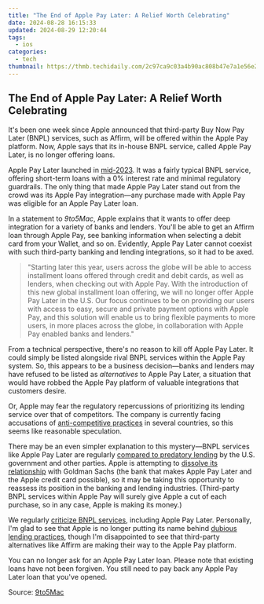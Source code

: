 ```yaml
---
title: "The End of Apple Pay Later: A Relief Worth Celebrating"
date: 2024-08-28 16:15:33
updated: 2024-08-29 12:20:44
tags:
  - ios
categories:
  - tech
thumbnail: https://thmb.techidaily.com/2c97ca9c03a4b90ac808b47e7a1e56e2bf5202bf8ec2d002abc5e5f18888aaa6.jpg
---
```


## The End of Apple Pay Later: A Relief Worth Celebrating

It's been one week since Apple announced that third-party Buy Now Pay Later (BNPL) services, such as Affirm, will be offered within the Apple Pay platform. Now, Apple says that its in-house BNPL service, called Apple Pay Later, is no longer offering loans.

 Apple Pay Later launched in [mid-2023](https://extra-tips.techidaily.com/avoiding-common-pitfalls-in-your-search-for-spectacular-pexels-photos/). It was a fairly typical BNPL service, offering short-term loans with a 0% interest rate and minimal regulatory guardrails. The only thing that made Apple Pay Later stand out from the crowd was its Apple Pay integration—any purchase made with Apple Pay was eligible for an Apple Pay Later loan.

 In a statement to _9to5Mac_, Apple explains that it wants to offer deep integration for a variety of banks and lenders. You'll be able to get an Affirm loan through Apple Pay, see banking information when selecting a debit card from your Wallet, and so on. Evidently, Apple Pay Later cannot coexist with such third-party banking and lending integrations, so it had to be axed.

> "Starting later this year, users across the globe will be able to access installment loans offered through credit and debit cards, as well as lenders, when checking out with Apple Pay. With the introduction of this new global installment loan offering, we will no longer offer Apple Pay Later in the U.S. Our focus continues to be on providing our users with access to easy, secure and private payment options with Apple Pay, and this solution will enable us to bring flexible payments to more users, in more places across the globe, in collaboration with Apple Pay enabled banks and lenders."

 From a technical perspective, there's no reason to kill off Apple Pay Later. It could simply be listed alongside rival BNPL services within the Apple Pay system. So, this appears to be a business decision—banks and lenders may have refused to be listed as _alternatives_ to Apple Pay Later, a situation that would have robbed the Apple Pay platform of valuable integrations that customers desire.

 Or, Apple may fear the regulatory repercussions of prioritizing its lending service over that of competitors. The company is currently facing accusations of [anti-competitive practices](https://android-transfer.techidaily.com/in-2024-5-ways-to-move-contacts-from-vivo-s18-to-iphone-131415-drfone-by-drfone-transfer-from-android-transfer-from-android/) in several countries, so this seems like reasonable speculation.

 There may be an even simpler explanation to this mystery—BNPL services like Apple Pay Later are regularly [compared to predatory lending](https://www.mass.gov/news/ag-healey-calls-on-cfpb-to-protect-consumers-from-deceptive-buy-now-pay-later-lenders) by the U.S. government and other parties. Apple is attempting to [dissolve its relationship](https://www.cnbc.com/select/apple-seeks-to-end-its-credit-card-partnership-with-goldman-sachs/) with Goldman Sachs (the bank that makes Apple Pay Later and the Apple credit card possible), so it may be taking this opportunity to reassess its position in the banking and lending industries. (Third-party BNPL services within Apple Pay will surely give Apple a cut of each purchase, so in any case, Apple is making its money.)

 We regularly [criticize BNPL services](https://howto.techidaily.com/stuck-at-android-system-recovery-of-honor-v-purse-fix-it-easily-drfone-by-drfone-fix-android-problems-fix-android-problems/), including Apple Pay Later. Personally, I'm glad to see that Apple is no longer putting its name behind [dubious lending practices](https://audio-shaping.techidaily.com/updated-free-web-based-daws-that-are-changing-music-production-the-top-10-for-2024/), though I'm disappointed to see that third-party alternatives like Affirm are making their way to the Apple Pay platform.

 You can no longer ask for an Apple Pay Later loan. Please note that existing loans have not been forgiven. You still need to pay back any Apple Pay Later loan that you've opened.

 Source: [9to5Mac](https://9to5mac.com/2024/06/17/apple-pay-later-united-states-ending/)

<ins class="adsbygoogle"
     style="display:block"
     data-ad-format="autorelaxed"
     data-ad-client="ca-pub-7571918770474297"
     data-ad-slot="1223367746"></ins>



<ins class="adsbygoogle"
     style="display:block"
     data-ad-client="ca-pub-7571918770474297"
     data-ad-slot="8358498916"
     data-ad-format="auto"
     data-full-width-responsive="true"></ins>
